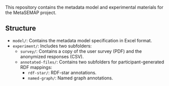 This repository contains the metadata model and experimental materials for the MetaSEMAP project.

## Structure

- `model/`: Contains the metadata model specification in Excel format.  
- `experiment/`: Includes two subfolders:  
  - `survey/`: Contains a copy of the user survey (PDF) and the anonymized responses (CSV).  
  - `annotated-files/`: Contains two subfolders for participant-generated RDF mappings:
    - `rdf-star/`: RDF-star annotations.  
    - `named-graph/`: Named graph annotations.
